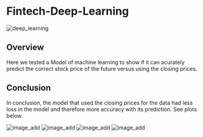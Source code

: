 # Fintech-Deep-Learning

![deep_learning](https://imageio.forbes.com/blogs-images/bernardmarr/files/2018/10/AdobeStock_179912599-1-1200x797.jpeg?format=jpg&width=1200)

## Overview

Here we tested a Model of machine learning to show if it can acurately predict the correct stock price of the future versus using the closing prices.

## Conclusion

In conclusion, the model that used the closing prices for the data had less loss in the model and therefore more accuracy with its prediction. See plots below.

![image_add](../Images/CLOSING_plot.png)
![image_add](../Images/CLOSING_evaluate.jpg)
![image_add](../Images/CLOSING_plot.png)
![image_add](../Images/FNG_plot.png)


